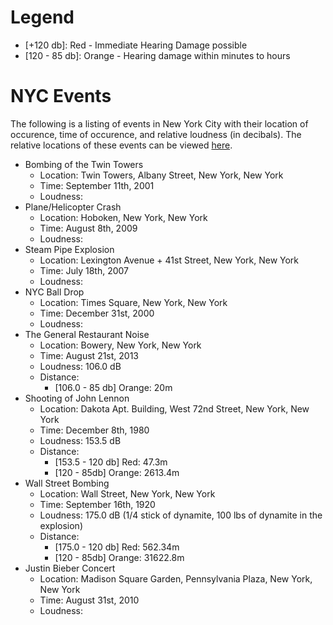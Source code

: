 # Legend

-  [+120 db]: Red - Immediate Hearing Damage possible
-  [120 - 85 db]: Orange - Hearing damage within minutes to hours

# NYC Events #
The following is a listing of events in New York City with their location of 
occurence, time of occurence, and relative loudness (in decibals).  The
relative locations of these events can be viewed [here][nyc-map].

- Bombing of the Twin Towers
    - Location: Twin Towers, Albany Street, New York, New York
    - Time: September 11th, 2001
    - Loudness: 
- Plane/Helicopter Crash
    - Location: Hoboken, New York, New York
    - Time: August 8th, 2009
    - Loudness: 
- Steam Pipe Explosion
    - Location: Lexington Avenue + 41st Street, New York, New York
    - Time: July 18th, 2007
    - Loudness: 
- NYC Ball Drop
    - Location: Times Square, New York, New York
    - Time: December 31st, 2000
    - Loudness: 
- The General Restaurant Noise
    - Location: Bowery, New York, New York
    - Time: August 21st, 2013
    - Loudness: 106.0 dB
    - Distance:
        -  [106.0 - 85 db] Orange: 20m
- Shooting of John Lennon
    - Location: Dakota Apt. Building, West 72nd Street, New York, New York
    - Time: December 8th, 1980
    - Loudness: 153.5 dB
    - Distance:
        -  [153.5 - 120 db] Red: 47.3m
        -  [120  - 85db] Orange: 2613.4m
- Wall Street Bombing
    - Location: Wall Street, New York, New York
    - Time: September 16th, 1920
    - Loudness: 175.0 dB (1/4 stick of dynamite, 100 lbs of dynamite in the explosion)
    - Distance:
        - [175.0 - 120 db] Red: 562.34m
        - [120  - 85db] Orange: 31622.8m
- Justin Bieber Concert
    - Location: Madison Square Garden, Pennsylvania Plaza, New York, New York
    - Time: August 31st, 2010
    - Loudness: 

[nyc-map]: http://goo.gl/maps/MBFWU
